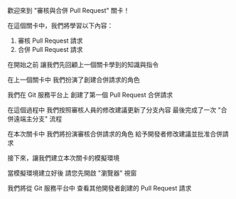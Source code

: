 歡迎來到
"審核與合併 Pull Request" 關卡！

在這個關卡中，我們將學習以下內容：
1. 審核 Pull Request 請求
2. 合併 Pull Request 請求

在開始之前
讓我們先回顧上一個關卡學到的知識與指令

在上一個關卡中
我們扮演了創建合併請求的角色

我們在 Git 服務平台上
創建了第一個 Pull Request 合併請求

在這個過程中
我們按照審核人員的修改建議更新了分支內容
最後完成了一次 "合併遠端主分支" 流程

在本次關卡中
我們將扮演審核合併請求的角色
給予開發者修改建議並批准合併請求

接下來，讓我們建立本次關卡的模擬環境

當模擬環境建立好後
請您先開啟 "瀏覽器" 視窗

我們將從 Git 服務平台中
查看其他開發者創建的 Pull Request 請求